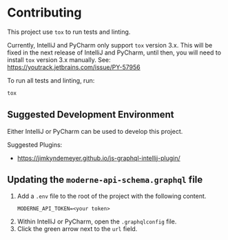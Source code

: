 # Contributing

This project use `tox` to run tests and linting.

Currently, IntelliJ and PyCharm only support `tox` version 3.x.
This will be fixed in the next release of IntelliJ and PyCharm, until then, you will need to install `tox` version 3.x manually.
See: https://youtrack.jetbrains.com/issue/PY-57956

To run all tests and linting, run:

```bash
tox
```

## Suggested Development Environment

Either IntelliJ or PyCharm can be used to develop this project.

Suggested Plugins:
 - https://jimkyndemeyer.github.io/js-graphql-intellij-plugin/

## Updating the `moderne-api-schema.graphql` file

1. Add a `.env` file to the root of the project with the following content.
    ```text
    MODERNE_API_TOKEN=<your token>
    ```
2. Within IntelliJ or PyCharm, open the `.graphqlconfig` file.
3. Click the green arrow next to the `url` field.

